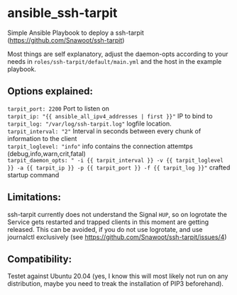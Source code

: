 # ansible_ssh-tarpit
Simple Ansible Playbook to deploy a ssh-tarpit (https://github.com/Snawoot/ssh-tarpit)

Most things are self explanatory, adjust the daemon-opts according to your needs in `roles/ssh-tarpit/default/main.yml` and the host in the example playbook. 

## Options explained:
`tarpit_port: 2200` Port to listen on  
`tarpit_ip: "{{ ansible_all_ipv4_addresses | first }}"` IP to bind to  
`tarpit_log: "/var/log/ssh-tarpit.log"` logfile location.  
`tarpit_interval: "2"`	Interval in seconds between every chunk of information to the client  
`tarpit_loglevel: "info"` info contains the connection attemtps (debug,info,warn,crit,fatal)  
`tarpit_daemon_opts: " -i {{ tarpit_interval }} -v {{ tarpit_loglevel }} -a {{ tarpit_ip }} -p {{ tarpit_port }} -f {{ tarpit_log }}"` crafted startup command  

## Limitations:
ssh-tarpit currently does not understand the Signal `HUP`, so on logrotate the Service gets restarted and trapped clients in this moment are getting released. This can be avoided, if you do not use logrotate, and use journalctl exclusively (see https://github.com/Snawoot/ssh-tarpit/issues/4)

## Compatibility:
Testet against Ubuntu 20.04 (yes, I know this will most likely not run on any distribution, maybe you need to treak the installation of PIP3 beforehand).


